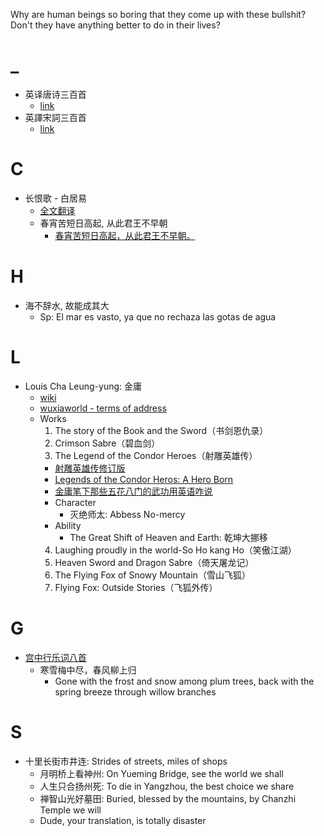 Why are human beings so boring that they come up with these bullshit? Don't they have anything better to do in their lives? 
# _
- 英译唐诗三百首
  - [link](https://28utscprojects.wordpress.com/tang320/)
- 英譯宋詞三百首
  - [link](https://28utscprojects.wordpress.com/song310/)

# C
- 长恨歌 - 白居易
  - [全文翻译](https://28utscprojects.wordpress.com/2011/01/15/071/)
  - 春宵苦短日高起, 从此君王不早朝
    - [春宵苦短日高起，从此君王不早朝。](http://www.guoxuemeng.com/mingju/426552.html)
# H
- 海不辞水, 故能成其大
  - Sp: El mar es vasto, ya que no rechaza las gotas de agua

# L
- Louis Cha Leung-yung: 金庸
  - [wiki](https://zh.wikipedia.org/wiki/%E9%87%91%E5%BA%B8)
  - [wuxiaworld - terms of address](https://www.wuxiaworld.com/page/wuxia-xianxia-terms-of-address)
  - Works
    1. The story of the Book and the Sword（书剑恩仇录）
    2. Crimson Sabre（碧血剑）
    3. The Legend of the Condor Heroes（射雕英雄传）
      - [射雕英雄传修订版](http://www.jinyongshuwu.com/she/201.html)
      - [Legends of the Condor Heros: A Hero Born](https://booksvooks.com/fullbook/a-hero-born-pdf-jin-yong.html?page=1)
      - [金庸笔下那些五花八门的武功用英语咋说](https://www.sohu.com/a/129051595_635497)
      - Character
        - 灭绝师太: Abbess No-mercy
      - Ability
        - The Great Shift of Heaven and Earth: 乾坤大挪移
    4. Laughing proudly in the world-So Ho kang Ho（笑傲江湖）
    5. Heaven Sword and Dragon Sabre（倚天屠龙记）
    6. The Flying Fox of Snowy Mountain（雪山飞狐）
    7. Flying Fox: Outside Stories（飞狐外传）
# G
- [宫中行乐词八首](http://www.guoxuemeng.com/mingju/427988.html)
  - 寒雪梅中尽，春风柳上归
    - Gone with the frost and snow among plum trees, back with the spring breeze through willow branches


# S
- 十里长街市井连: Strides of streets, miles of shops
  - 月明桥上看神州: On Yueming Bridge, see the world we shall
  - 人生只合扬州死: To die in Yangzhou, the best choice we share
  - 禅智山光好墓田: Buried, blessed by the mountains, by Chanzhi Temple we will
  - Dude, your translation, is totally disaster
